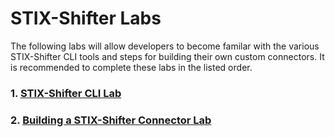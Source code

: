 # STIX-Shifter Labs

The following labs will allow developers to become familar with the various STIX-Shifter CLI tools and steps for building their own custom connectors. It is recommended to complete these labs in the listed order. 

### 1. [STIX-Shifter CLI Lab](cli_lab.ipynb)
### 2. [Building a STIX-Shifter Connector Lab](connector_coding_lab.md)

